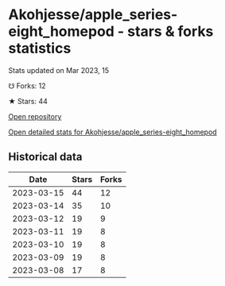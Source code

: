 # Akohjesse/apple_series-eight_homepod - stars & forks statistics

Stats updated on Mar 2023, 15

☋ Forks: 12

★ Stars: 44

[Open repository](https://github.com/Akohjesse/apple_series-eight_homepod)

[Open detailed stats for Akohjesse/apple_series-eight_homepod](https://reviewgithub.com/rep/Akohjesse/apple_series-eight_homepod)

## Historical data
| Date | Stars | Forks |
|------|-------|-------|
| 2023-03-15 | 44 | 12 | 
| 2023-03-14 | 35 | 10 | 
| 2023-03-12 | 19 | 9 | 
| 2023-03-11 | 19 | 8 | 
| 2023-03-10 | 19 | 8 | 
| 2023-03-09 | 19 | 8 | 
| 2023-03-08 | 17 | 8 | 

